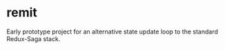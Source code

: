 # remit

Early prototype project for an alternative state update loop to the standard Redux-Saga stack.
